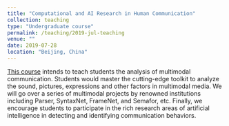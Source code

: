 ```yaml
---
title: "Computational and AI Research in Human Communication"
collection: teaching
type: "Undergraduate course"
permalink: /teaching/2019-jul-teaching
venue: ""
date: 2019-07-28
location: "Beijing, China"
---
```


[This course](https://www.cetustalk.com/beijingtisheng/39.html) intends to teach students the analysis of multimodal communication. Students would master the cutting-edge toolkit to analyze the sound, pictures, expressions and other factors in multimodal media. We will go over a series of multimodal projects by renowned institutions including Parser, SyntaxNet, FrameNet, and Semafor, etc. Finally, we encourage students to participate in the rich research areas of artificial intelligence in detecting and identifying communication behaviors.